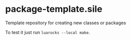 # package-template.sile

Template repository for creating new classes or packages

To test it just run `luarocks --local make`.
